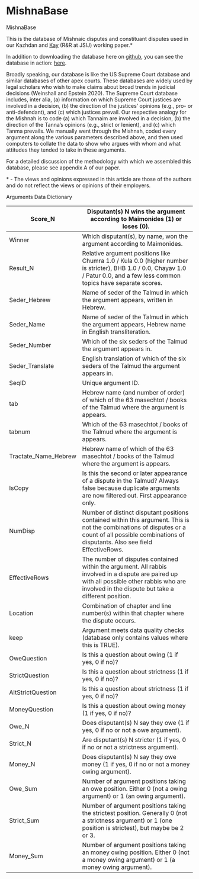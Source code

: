 # MishnaBase
MishnaBase

This is the database of Mishnaic disputes and constituant disputes used in our Kazhdan and <a href="https://sites.google.com/site/benjaminkay/home">Kay</a>  (R&R at JSIJ) working paper.\* 

In addition to downloading the database here on <a href="https://github.com/BenjaminKay/MishnaBase/">github</a>, you can see the database in action: <a href="https://mishnabase.glitch.me/">here</a>. 


Broadly speaking, our database is like the US Supreme Court database  and similar databases of other apex courts. These databases are widely used by legal scholars who wish to make claims about broad trends in judicial decisions (Weinshall and Epstein 2020). The Supreme Court database includes, inter alia, (a) information on which Supreme Court justices are involved in a decision, (b) the direction of the justices’ opinions (e.g., pro- or anti-defendant), and (c) which justices prevail. Our respective analogy for the Mishnah is to code (a) which Tannaim are involved in a decision, (b) the direction of the Tanna’s opinions (e.g., strict or lenient), and (c) which Tanma prevails.  We manually went through the Mishnah, coded every argument along the various parameters described above, and then used computers to collate the data to show who argues with whom and what attitudes they tended to take in these arguments. 

For a detailed discussion of the methodology with which we assembled this database, please see appendix A of our paper. 

\* - The views and opinions expressed in this article are those of the authors and do not reflect the views or opinions of their employers. 


Arguments Data Dictionary

| Score_N              | Disputant(s) N wins the   argument according to Maimonides (1) or loses (0).                                                                                                                             |
|----------------------|----------------------------------------------------------------------------------------------------------------------------------------------------------------------------------------------------------|
| Winner               | Which disputant(s), by name, won the argument according to   Maimonides.                                                                                                                                 |
| Result_N             | Relative argument positions like Chumra 1.0 / Kula 0.0 (higher   number is stricter), BHB 1.0 / 0.0, Chayav 1.0 / Patur 0.0, and a few less   common topics have separate scores.                        |
| Seder_Hebrew         | Name of seder of the Talmud in which the argument appears,   written in Hebrew.                                                                                                                          |
| Seder_Name           | Name of seder of the Talmud in which the argument appears,   Hebrew name in English transliteration.                                                                                                     |
| Seder_Number         | Which of the six seders of the Talmud the argument appears in.                                                                                                                                           |
| Seder_Translate      | English translation of which of the six seders of the Talmud   the argument appears in.                                                                                                                  |
| SeqID                | Unique argument ID.                                                                                                                                                                                      |
| tab                  | Hebrew name (and number of order) of which of the 63 masechtot   / books of the Talmud where the argument is appears.                                                                                    |
| tabnum               | Which of the 63 masechtot / books of the Talmud where the   argument is appears.                                                                                                                         |
| Tractate_Name_Hebrew | Hebrew name of which of the 63 masechtot / books of the Talmud   where the argument is appears.                                                                                                          |
| IsCopy               | Is this the second or later appearance of a dispute in the   Talmud? Always false because duplicate arguments are now filtered out. First   appearance only.                                             |
| NumDisp              | Number of distinct disputant positions contained within this   argument. This is not the combinations of disputes or a count of all possible   combinations of disputants. Also see field EffectiveRows. |
| EffectiveRows        | The number of disputes contained within the argument. All   rabbis involved in a dispute are paired up with all possible other rabbis who   are involved in the dispute but take a different position.   |
| Location             | Combination of chapter and line number(s) within that chapter   where the dispute occurs.                                                                                                                |
| keep                 | Argument meets data quality checks (database only contains   values where this is TRUE).                                                                                                                 |
| OweQuestion          | Is this a question about owing (1 if yes, 0 if no)?                                                                                                                                                      |
| StrictQuestion       | Is this a question about strictness (1 if yes, 0 if no)?                                                                                                                                                 |
| AltStrictQuestion    | Is this a question about strictness (1 if yes, 0 if no)?                                                                                                                                                 |
| MoneyQuestion        | Is this a question about owing money (1 if yes, 0 if no)?                                                                                                                                                |
| Owe_N                | Does disputant(s) N say they owe (1 if yes, 0 if no or not a   owe argument).                                                                                                                            |
| Strict_N             | Are disputant(s) N stricter (1 if yes, 0 if no or not a   strictness argument).                                                                                                                          |
| Money_N              | Does disputant(s) N say they owe money (1 if yes, 0 if no or   not a money owing argument).                                                                                                              |
| Owe_Sum              | Number of argument positions taking an owe position. Either 0   (not a owing argument) or 1 (an owing argument).                                                                                         |
| Strict_Sum           | Number of argument positions taking the strictest position.   Generally 0 (not a strictness argument) or 1 (one position is strictest), but   maybe be 2 or 3.                                           |
| Money_Sum            | Number of argument positions taking an money owing position.   Either 0 (not a money owing argument) or 1 (a money owing argument).                                                                      |
